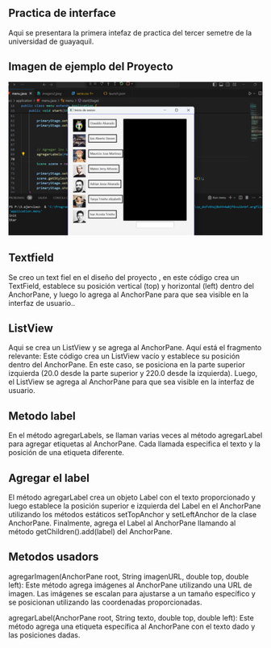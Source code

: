## Practica de interface

Aqui se presentara la primera intefaz de practica del tercer semetre de la universidad de guayaquil.

## Imagen de ejemplo del Proyecto
![Captura de Pantalla de la Aplicación](https://github.com/AlvaradoTrivino/proyecto/blob/main/Captura%20de%20pantalla%20(126).png)

## Textfield
Se creo un text fiel en el diseño del proyecto , en este código crea un TextField, establece su posición vertical (top) y horizontal (left) dentro del AnchorPane, y luego lo agrega al AnchorPane para que sea visible en la interfaz de usuario..

##   ListView
Aqui se crea un ListView y se agrega al AnchorPane. Aquí está el fragmento relevante:
Este código crea un ListView vacío y establece su posición dentro del AnchorPane. En este caso, se posiciona en la parte superior izquierda (20.0 desde la parte superior y 220.0 desde la izquierda). Luego, el ListView se agrega al AnchorPane para que sea visible en la interfaz de usuario.
## Metodo label
En el método agregarLabels, se llaman varias veces al método agregarLabel para agregar etiquetas al AnchorPane. Cada llamada especifica el texto y la posición de una etiqueta diferente.

## Agregar el label
El método agregarLabel crea un objeto Label con el texto proporcionado y luego establece la posición superior e izquierda del Label en el AnchorPane utilizando los métodos estáticos setTopAnchor y setLeftAnchor de la clase AnchorPane. Finalmente, agrega el Label al AnchorPane llamando al método getChildren().add(label) del AnchorPane.

## Metodos usadors

agregarImagen(AnchorPane root, String imagenURL, double top, double left): 
Este método agrega imágenes al AnchorPane utilizando una URL de imagen. Las imágenes se escalan para ajustarse a un tamaño específico y se posicionan utilizando las coordenadas proporcionadas.

agregarLabel(AnchorPane root, String texto, double top, double left): 
Este método agrega una etiqueta específica al AnchorPane con el texto dado y las posiciones dadas.


